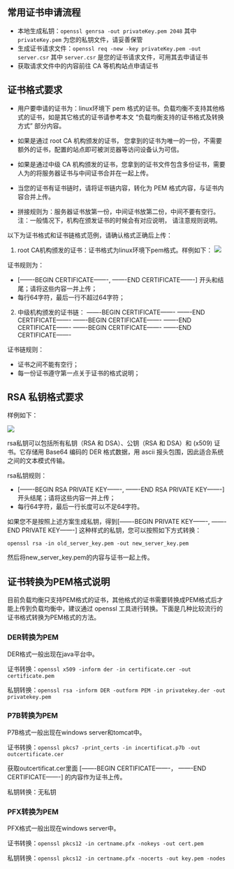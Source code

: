 ## 常用证书申请流程

- 本地生成私钥：`openssl genrsa -out privateKey.pem 2048` 其中 `privateKey.pem` 为您的私钥文件，请妥善保管
- 生成证书请求文件：`openssl req -new -key privateKey.pem -out server.csr` 其中 `server.csr` 是您的证书请求文件，可用其去申请证书
- 获取请求文件中的内容前往 CA 等机构站点申请证书

## 证书格式要求

- 用户要申请的证书为：linux环境下 pem 格式的证书。负载均衡不支持其他格式的证书，如是其它格式的证书请参考本文 “负载均衡支持的证书格式及转换方式” 部分内容。

- 如果是通过 root CA 机构颁发的证书， 您拿到的证书为唯一的一份，不需要额外的证书，配置的站点即可被浏览器等访问设备认为可信。

- 如果是通过中级 CA 机构颁发的证书，您拿到的证书文件包含多份证书，需要人为的将服务器证书与中间证书合并在一起上传。

- 当您的证书有证书链时，请将证书链内容，转化为 PEM 格式内容，与证书内容合并上传。

- 拼接规则为：服务器证书放第一份，中间证书放第二份，中间不要有空行。注：一般情况下，机构在颁发证书的时候会有对应说明， 请注意规则说明。

以下为证书格式和证书链格式范例，请确认格式正确后上传：

1) root CA机构颁发的证书：证书格式为linux环境下pem格式。样例如下：
![](http://imgcache.tce.fsphere.cn/static/mccdn.qcloud.com/static/img/b5eb2ee933723e3171d48377f354bc95/image.jpg)

证书规则为：
- [——-BEGIN CERTIFICATE——-, ——-END CERTIFICATE——-] 开头和结尾；请将这些内容一并上传；
- 每行64字符，最后一行不超过64字符；

2) 中级机构颁发的证书链：
——-BEGIN CERTIFICATE——-
——-END CERTIFICATE——-
——-BEGIN CERTIFICATE——-
——-END CERTIFICATE——-
——-BEGIN CERTIFICATE——-
——-END CERTIFICATE——-

证书链规则：
- 证书之间不能有空行；
- 每一份证书遵守第一点关于证书的格式说明；

## RSA 私钥格式要求

样例如下：

![](http://imgcache.tce.fsphere.cn/static/mccdn.qcloud.com/static/img/6fd4309a24b9f969cd76950712fe8868/image.jpg)

rsa私钥可以包括所有私钥（RSA 和 DSA）、公钥（RSA 和 DSA）和 (x509) 证书。它存储用 Base64 编码的 DER 格式数据，用 ascii 报头包围，因此适合系统之间的文本模式传输。

rsa私钥规则：
- [——-BEGIN RSA PRIVATE KEY——-, ——-END RSA PRIVATE KEY——-] 开头结尾；请将这些内容一并上传；
- 每行64字符，最后一行长度可以不足64字符。

如果您不是按照上述方案生成私钥，得到[——-BEGIN PRIVATE KEY——-, ——-END PRIVATE KEY——-] 这种样式的私钥，您可以按照如下方式转换：
```
openssl rsa -in old_server_key.pem -out new_server_key.pem
```
然后将new_server_key.pem的内容与证书一起上传。

## 证书转换为PEM格式说明

目前负载均衡只支持PEM格式的证书，其他格式的证书需要转换成PEM格式后才能上传到负载均衡中，建议通过 openssl 工具进行转换。下面是几种比较流行的证书格式转换为PEM格式的方法。

### DER转换为PEM

DER格式一般出现在java平台中。

证书转换：```openssl x509 -inform der -in certificate.cer -out certificate.pem```

私钥转换：```openssl rsa -inform DER -outform PEM -in privatekey.der -out privatekey.pem```

### P7B转换为PEM

P7B格式一般出现在windows server和tomcat中。

证书转换：```openssl pkcs7 -print_certs -in incertificat.p7b -out outcertificate.cer```

获取outcertificat.cer里面 [——-BEGIN CERTIFICATE——-， ——-END CERTIFICATE——-] 的内容作为证书上传。

私钥转换：无私钥

### PFX转换为PEM

PFX格式一般出现在windows server中。

证书转换：```openssl pkcs12 -in certname.pfx -nokeys -out cert.pem```

私钥转换：```openssl pkcs12 -in certname.pfx -nocerts -out key.pem -nodes```	

